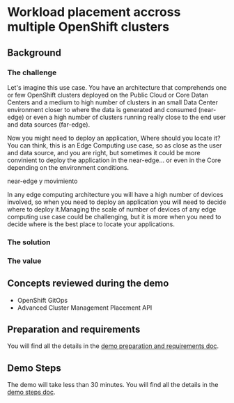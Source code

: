  
# Workload placement accross multiple OpenShift clusters

## Background

### The challenge

Let's imagine this use case. You have an architecture that comprehends one or few OpenShift clusters deployed on the Public Cloud or Core Datan Centers and a medium to high number of clusters in an small Data Center environment closer to where the data is generated and consumed (near-edge) or even a high number of clusters running really close to the end user and data sources (far-edge). 

Now you might need to deploy an application, Where should you locate it? You can think, this is an Edge Computing use case, so as close as the user and data source, and you are right, but sometimes it could be more convinient to deploy the application in the near-edge... or even in the Core depending on the environment conditions. 







near-edge y movimiento




In any edge computing architecture you will have a high number of devices involved, so when you need to deploy an application you will need to decide where to deploy it.Managing the scale of number of devices of any edge computing use case could be challenging, but it is more when you need to decide where is the best place to locate your applications.


### The solution

### The value



## Concepts reviewed during the demo

* OpenShift GitOps
* Advanced Cluster Management Placement API


## Preparation and requirements

You will find all the details in the [demo preparation and requirements doc](doc/00-preparation.md).

## Demo Steps

The demo will take less than 30 minutes. You will find all the details in the [demo steps doc](doc/01-demo-steps.md).
